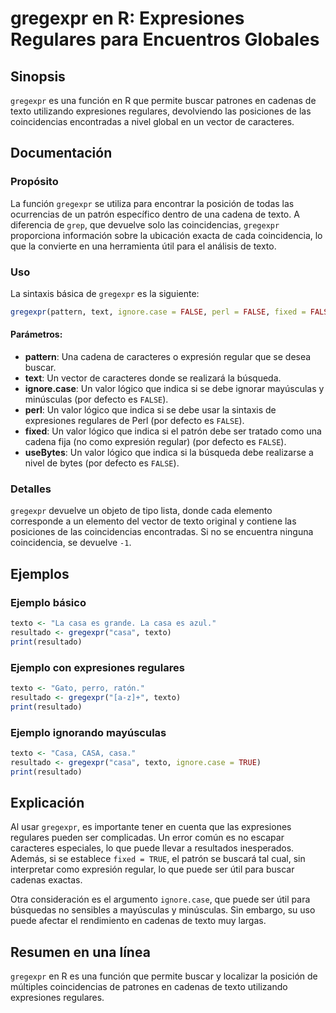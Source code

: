 <!--
Meta Description: # gregexpr en R: Expresiones Regulares para Encuentros Globales ## Sinopsis `gregexpr` es una función en R que permite buscar patrones en cadenas de t...
Meta Keywords: que, gregexpr, texto, false, una
-->

# gregexpr en R: Expresiones Regulares para Encuentros Globales

## Sinopsis
`gregexpr` es una función en R que permite buscar patrones en cadenas de texto utilizando expresiones regulares, devolviendo las posiciones de las coincidencias encontradas a nivel global en un vector de caracteres.

## Documentación
### Propósito
La función `gregexpr` se utiliza para encontrar la posición de todas las ocurrencias de un patrón específico dentro de una cadena de texto. A diferencia de `grep`, que devuelve solo las coincidencias, `gregexpr` proporciona información sobre la ubicación exacta de cada coincidencia, lo que la convierte en una herramienta útil para el análisis de texto.

### Uso
La sintaxis básica de `gregexpr` es la siguiente:

```R
gregexpr(pattern, text, ignore.case = FALSE, perl = FALSE, fixed = FALSE, useBytes = FALSE)
```

#### Parámetros:
- **pattern**: Una cadena de caracteres o expresión regular que se desea buscar.
- **text**: Un vector de caracteres donde se realizará la búsqueda.
- **ignore.case**: Un valor lógico que indica si se debe ignorar mayúsculas y minúsculas (por defecto es `FALSE`).
- **perl**: Un valor lógico que indica si se debe usar la sintaxis de expresiones regulares de Perl (por defecto es `FALSE`).
- **fixed**: Un valor lógico que indica si el patrón debe ser tratado como una cadena fija (no como expresión regular) (por defecto es `FALSE`).
- **useBytes**: Un valor lógico que indica si la búsqueda debe realizarse a nivel de bytes (por defecto es `FALSE`).

### Detalles
`gregexpr` devuelve un objeto de tipo lista, donde cada elemento corresponde a un elemento del vector de texto original y contiene las posiciones de las coincidencias encontradas. Si no se encuentra ninguna coincidencia, se devuelve `-1`.

## Ejemplos
### Ejemplo básico
```R
texto <- "La casa es grande. La casa es azul."
resultado <- gregexpr("casa", texto)
print(resultado)
```

### Ejemplo con expresiones regulares
```R
texto <- "Gato, perro, ratón."
resultado <- gregexpr("[a-z]+", texto)
print(resultado)
```

### Ejemplo ignorando mayúsculas
```R
texto <- "Casa, CASA, casa."
resultado <- gregexpr("casa", texto, ignore.case = TRUE)
print(resultado)
```

## Explicación
Al usar `gregexpr`, es importante tener en cuenta que las expresiones regulares pueden ser complicadas. Un error común es no escapar caracteres especiales, lo que puede llevar a resultados inesperados. Además, si se establece `fixed = TRUE`, el patrón se buscará tal cual, sin interpretar como expresión regular, lo que puede ser útil para buscar cadenas exactas.

Otra consideración es el argumento `ignore.case`, que puede ser útil para búsquedas no sensibles a mayúsculas y minúsculas. Sin embargo, su uso puede afectar el rendimiento en cadenas de texto muy largas.

## Resumen en una línea
`gregexpr` en R es una función que permite buscar y localizar la posición de múltiples coincidencias de patrones en cadenas de texto utilizando expresiones regulares.